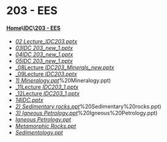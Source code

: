 # 203 - EES
#### [Home](..\..)\\[IDC](..)\\[203 - EES]()
- [_02 Lecture_IDC203.pptx_](02%20Lecture_IDC203.pptx)
- [_03IDC 203_new_1.pptx_](03IDC%20203_new_1.pptx)
- [_04IDC 203_new_1.pptx_](04IDC%20203_new_1.pptx)
- [_05IDC 203_new_1.pptx_](05IDC%20203_new_1.pptx)
- [_08Lecture _IDC203_Minerals_new.pptx_](08Lecture%20_IDC203_Minerals_new.pptx)
- [_09Lecture _IDC203.pptx_](09Lecture%20_IDC203.pptx)
- [_1) Mineralogy.ppt_](1)%20Mineralogy.ppt)
- [_11Lecture _IDC203_1.pptx_](11Lecture%20_IDC203_1.pptx)
- [_12Lecture _IDC203_1.pptx_](12Lecture%20_IDC203_1.pptx)
- [_14IDC.pptx_](14IDC.pptx)
- [_2) Sedimentary rocks.ppt_](2)%20Sedimentary%20rocks.ppt)
- [_3) Igneous Petrology.ppt_](3)%20Igneous%20Petrology.ppt)
- [_Igneous Petrology.ppt_](Igneous%20Petrology.ppt)
- [_Metamorphic Rocks.ppt_](Metamorphic%20Rocks.ppt)
- [_Sedimentology.ppt_](Sedimentology.ppt)
